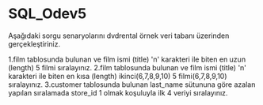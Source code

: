 # SQL_Odev5
Aşağıdaki sorgu senaryolarını dvdrental örnek veri tabanı üzerinden gerçekleştiriniz.

1.film tablosunda bulunan ve film ismi (title) 'n' karakteri ile biten en uzun (length) 5 filmi sıralayınız.
2.film tablosunda bulunan ve film ismi (title) 'n' karakteri ile biten en kısa (length) ikinci(6,7,8,9,10) 5 filmi(6,7,8,9,10) sıralayınız.
3.customer tablosunda bulunan last_name sütununa göre azalan yapılan sıralamada store_id 1 olmak koşuluyla ilk 4 veriyi sıralayınız.

